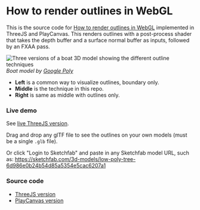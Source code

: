 # How to render outlines in WebGL

This is the source code for [How to render outlines in WebGL](https://omar-shehata.medium.com/how-to-render-outlines-in-webgl-8253c14724f9) implemented in ThreeJS and PlayCanvas. This renders outlines with a post-process shader that takes the depth buffer and a surface normal buffer as inputs, followed by an FXAA pass. 

![Three versions of a boat 3D model showing the different outline techniques](media/boat_outline_3_versions.jpeg)_Boat model by [Google Poly](https://poly.google.com/view/84-DYhLzxNq)_

* **Left** is a common way to visualize outlines, boundary only. 
* **Middle** is the technique in this repo. 
* **Right** is same as middle with outlines only.
### Live demo

See [live ThreeJS version](https://omarshehata.github.io/csb-l01dp/). 

Drag and drop any glTF file to see the outlines on your own models (must be a single `.glb` file).

Or click "Login to Sketchfab" and paste in any Sketchfab model URL, such as: https://sketchfab.com/3d-models/low-poly-tree-6d986e0b24b54d85a5354e5cac6207a1

### Source code

* [ThreeJS version](threejs/README.md)
* [PlayCanvas version](playcanvas/README.md)

